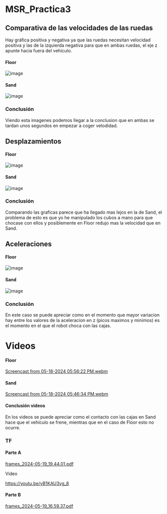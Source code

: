 # MSR_Practica3

## Comparativa de las velocidades de las ruedas

Hay gráfica positiva y negativa ya que las ruedas necesitan velocidad positiva y las de la izquierda negativa para que en ambas ruedas, el eje z apunte hacia fuera del vehículo.

#### Floor

![image](https://github.com/jlozanot2021/MSR_Practica3/assets/102520615/c7ef61ac-9bca-4e9a-9bb8-517672b220ee)

#### Sand

![image](https://github.com/jlozanot2021/MSR_Practica3/assets/102520615/0d39a7fc-141a-4768-b3f6-7a4bd767b532)

### Conclusión

Viendo esta imagenes podemos llegar a la conclusion que en ambas se tardan unos segundos en empezar a coger velodidad.

## Desplazamientos

#### Floor

![image](https://github.com/jlozanot2021/MSR_Practica3/assets/102520615/aefb11bb-eb2f-4247-9fbd-2e2c8568f525)

#### Sand

![image](https://github.com/jlozanot2021/MSR_Practica3/assets/102520615/f2280274-40ed-479e-bd90-824a6abefeb0)

### Conclusión

Comparando las graficas parece que ha llegado mas lejos en la de Sand, el problema de esto es que yo he manipulado los cubos a mano para que chocase con ellos y posiblemente en Floor redujo mas la velocidad que en Sand.

## Aceleraciones

#### Floor

![image](https://github.com/jlozanot2021/MSR_Practica3/assets/102520615/7672a913-4cb5-458d-9d6b-78ee8f165ef5)

#### Sand

![image](https://github.com/jlozanot2021/MSR_Practica3/assets/102520615/c040d0a1-3e59-418c-bd79-c9de467fc2c4)


### Conclusión

En este caso se puede apreciar como en el momento que mayor variacion hay entre los valores de la aceleracion en z (picos maximos y minimos) es el momento en el que el robot choca con las cajas.


# Videos

#### Floor

[Screencast from 05-18-2024 05:56:22 PM.webm](https://github.com/jlozanot2021/MSR_Practica3/assets/102520615/38832766-0552-4f3a-a6a2-ba0e65ad326c)


#### Sand

[Screencast from 05-18-2024 05:46:34 PM.webm](https://github.com/jlozanot2021/MSR_Practica3/assets/102520615/9689890e-966b-4a2f-9c7c-50c76e923e85)


#### Conclusión videos

En los videos se puede apreciar como el contacto con las cajas en Sand hace que el vehículo se frene, mientras que en el caso de Floor esto no ocurre.


### TF
#### Parte A

[frames_2024-05-19_19.44.01.pdf](https://github.com/jlozanot2021/MSR_Practica3/files/15370378/frames_2024-05-19_19.44.01.pdf)

Video

https://youtu.be/yB1KAU3vg_8


#### Parte B

[frames_2024-05-19_16.59.37.pdf](https://github.com/jlozanot2021/MSR_Practica3/files/15370384/frames_2024-05-19_16.59.37.pdf)
